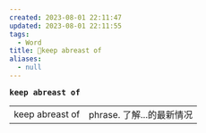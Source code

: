 ```yaml
---
created: 2023-08-01 22:11:47
updated: 2023-08-01 22:11:55
tags:
  - Word
title: 📖keep abreast of
aliases:
  - null
---
```


<pre><strong>keep abreast of</strong></pre>
|   |   |
|---|---|
|keep abreast of|phrase. 了解...的最新情况|